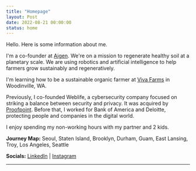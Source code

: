 ```yaml
---
title: "Homepage"
layout: Post
date: 2022-08-21 00:00:00
status: home
---
```


Hello. Here is some information about me.

I'm a co-founder at <a href="https://aigen.io" target="_blank" rel="noreferrer">Aigen</a>. We're on a mission to regenerate healthy soil at a planetary scale. We are using robotics and artificial intelligence to help farmers grow sustainably and regeneratively.

I'm learning how to be a sustainable organic farmer at <a href="https://vivafarms.org/practicum-in-sustainable-agriculture-2/" target="_blank" rel="noreferrer">Viva Farms</a> in Woodinville, WA.

Previously, I co-founded Weblife, a cybersecurity company focused on striking a balance between security and privacy. It was acquired by <a href="http://proofpoint.com/" target="_blank" rel="noreferrer">Proofpoint</a>. Before that, I worked for Bank of America and Deloitte, protecting people and companies in the digital world.

I enjoy spending my non-working hours with my partner and 2 kids.

**Journey Map:** Seoul, Staten Island, Brooklyn, Durham, Guam, East Lansing, Troy, Los Angeles, Seattle

**Socials:** <a href="https://www.linkedin.com/in/kennyklee/" target="_blank" rel="noreferrer">LinkedIn</a> | <a href="https://www.instagram.com/kennyklee/" target="_blank" rel="noreferrer">Instagram</a>


***

